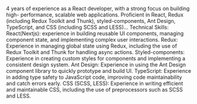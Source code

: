 4 years of experience as a React developer, with a strong focus on building high- performance, scalable web applications. Proficient in React, Redux (including Redux Toolkit and Thunk), styled-components, Ant Design, TypeScript, and CSS (including SCSS and LESS)... Technical Skills: React(Nextjs): experience in building reusable UI components, managing component state, and implementing complex user interactions. Redux: Experience in managing global state using Redux, including the use of Redux Toolkit and Thunk for handling async actions. Styled-components: Experience in creating custom styles for components and implementing a consistent design system. Ant Design: Experience in using the Ant Design component library to quickly prototype and build UI. TypeScript: Experience in adding type safety to JavaScript code, improving code maintainability and catch errors early. CSS (SCSS, LESS): Experience in writing efficient and maintainable CSS, including the use of preprocessors such as SCSS and LESS.
